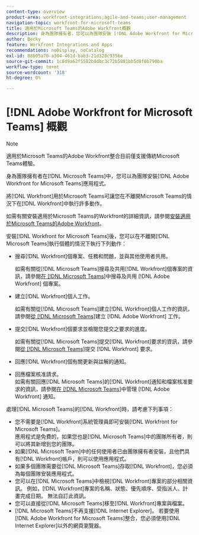 ```yaml
---
content-type: overview
product-area: workfront-integrations;agile-and-teams;user-management
navigation-topic: workfront-for-microsoft-teams
title: 適用於Microsoft Teams的Adobe Workfront概觀
description: 身為團隊擁有者，您可以為團隊安裝 [!DNL Adobe Workfront for Microsoft Teams] 應用程式。
author: Becky
feature: Workfront Integrations and Apps
recommendations: noDisplay, noCatalog
exl-id: 88b05a70-a304-461d-bab3-21d328c9356e
source-git-commit: 1c8d9a62f5582b0dbc3c72b5881bb5d8f0b790ba
workflow-type: tm+mt
source-wordcount: '318'
ht-degree: 0%

---
```


# [!DNL Adobe Workfront for Microsoft Teams] 概觀

<!-- Audited: 12/2023 -->

>[!NOTE]
>
>適用於Microsoft Teams的Adobe Workfront整合目前僅支援傳統Microsoft Teams體驗。

身為團隊擁有者在[!DNL Microsoft Teams]中，您可以為團隊安裝[!DNL Adobe Workfront for Microsoft Teams]應用程式。

將[!DNL Workfront]用於Microsoft Teams可讓您在不離開Microsoft Teams的情況下在[!DNL Workfront]中執行許多動作。

如需有關安裝適用於Microsoft Teams的Workfront的詳細資訊，請參閱[安裝適用於Microsoft Teams的Adobe Workfront](../../workfront-integrations-and-apps/using-workfront-with-microsoft-teams/install-workfront-ms-teams.md)。

安裝[!DNL Workfront for Microsoft Teams]後，您可以在不離開[!DNL Microsoft Teams]執行個體的情況下執行下列動作：

* 搜尋[!DNL Workfront]個專案、任務和問題，並與其他使用者共用。

  如需有關從[!DNL Microsoft Teams]搜尋及共用[!DNL Workfront]個專案的資訊，請參閱[在 [!DNL Microsoft Teams]](../../workfront-integrations-and-apps/using-workfront-with-microsoft-teams/search-for-and-share-wf-items-in-ms-teams.md)中搜尋及共用 [!DNL Adobe Workfront] 個專案。

* 建立[!DNL Workfront]個人工作。

  如需有關從[!DNL Microsoft Teams]建立[!DNL Workfront]個人工作的資訊，請參閱[從 [!DNL Microsoft Teams]](../../workfront-integrations-and-apps/using-workfront-with-microsoft-teams/create-workfront-tasks-from-ms-teams.md)建立 [!DNL Adobe Workfront] 工作。

* 提交[!DNL Workfront]個要求並檢閱您提交之要求的進度。

  如需有關從[!DNL Microsoft Teams]提交[!DNL Workfront]要求的資訊，請參閱[從 [!DNL Microsoft Teams]](../../workfront-integrations-and-apps/using-workfront-with-microsoft-teams/submit-workfront-requests-from-ms-teams.md)提交 [!DNL Workfront] 要求。

* 回應[!DNL Workfront]個有關更新與註解的通知。
* 回應檔案核准請求。\
   如需有關回應[!DNL Microsoft Teams]的[!DNL Workfront]通知和檔案核准要求的資訊，請參閱[在 [!DNL Microsoft Teams]](../../workfront-integrations-and-apps/using-workfront-with-microsoft-teams/manage-wf-notifications-approval-requests-ms-teams.md)中管理 [!DNL Adobe Workfront] 通知。

處理[!DNL Microsoft Teams]的[!DNL Workfront]時，請考慮下列事項：

* 您不需要是[!DNL Workfront]系統管理員即可安裝[!DNL Workfront for Microsoft Teams]。\
   應用程式是免費的，如果您也是[!DNL Microsoft Teams]中的團隊所有者，則可以將其新增到您的團隊。
* 如果[!DNL Microsoft Team]中的任何使用者已由團隊擁有者安裝，且他們具有[!DNL Workfront]帳戶，則可以使用應用程式。
* 如果多個團隊需要從[!DNL Microsoft Teams]存取[!DNL Workfront]，您必須為每個團隊安裝應用程式。
* 您可以在[!DNL Microsoft Teams]中檢視[!DNL Workfront]專案的部分相關資訊。 例如，[!DNL Workfront]專案的名稱、狀態、優先順序、受指派人、計畫完成日期。 無法自訂此資訊。
* 您可以直接從[!DNL Microsoft Teams]移至[!DNL Workfront]專案與檔案。
* [!DNL Microsoft Teams]不再支援[!DNL Internet Explorer]。 若要使用[!DNL Adobe Workfront for Microsoft Teams]整合，您必須使用[!DNL Internet Explorer]以外的網頁瀏覽器。
